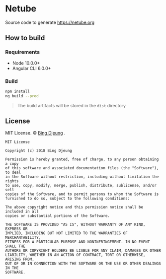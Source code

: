 # Netube
Source code to generate https://netube.org  

## How to build
### Requirements
- Node 10.0.0+  
- Angular CLI 6.0.0+  

### Build

```bash
npm install
ng build --prod
```

> The build artifacts will be stored in the `dist` directory  

## License  

MIT License. © [Bing Djeung](https://djeung.org) .  

```
MIT License

Copyright (c) 2018 Bing Djeung

Permission is hereby granted, free of charge, to any person obtaining a copy
of this software and associated documentation files (the "Software"), to deal
in the Software without restriction, including without limitation the rights
to use, copy, modify, merge, publish, distribute, sublicense, and/or sell
copies of the Software, and to permit persons to whom the Software is
furnished to do so, subject to the following conditions:

The above copyright notice and this permission notice shall be included in all
copies or substantial portions of the Software.

THE SOFTWARE IS PROVIDED "AS IS", WITHOUT WARRANTY OF ANY KIND, EXPRESS OR
IMPLIED, INCLUDING BUT NOT LIMITED TO THE WARRANTIES OF MERCHANTABILITY,
FITNESS FOR A PARTICULAR PURPOSE AND NONINFRINGEMENT. IN NO EVENT SHALL THE
AUTHORS OR COPYRIGHT HOLDERS BE LIABLE FOR ANY CLAIM, DAMAGES OR OTHER
LIABILITY, WHETHER IN AN ACTION OF CONTRACT, TORT OR OTHERWISE, ARISING FROM,
OUT OF OR IN CONNECTION WITH THE SOFTWARE OR THE USE OR OTHER DEALINGS IN THE
SOFTWARE.
```    
